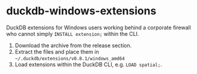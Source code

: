 # duckdb-windows-extensions
DuckDB extensions for Windows users working behind a corporate firewall who cannot simply `INSTALL extension;` within the CLI.

1. Download the archive from the release section.
2. Extract the files and place them in `~/.duckdb/extensions/v0.8.1/windows_amd64`
3. Load extensions within the DuckDB CLI, e.g. `LOAD spatial;`.


